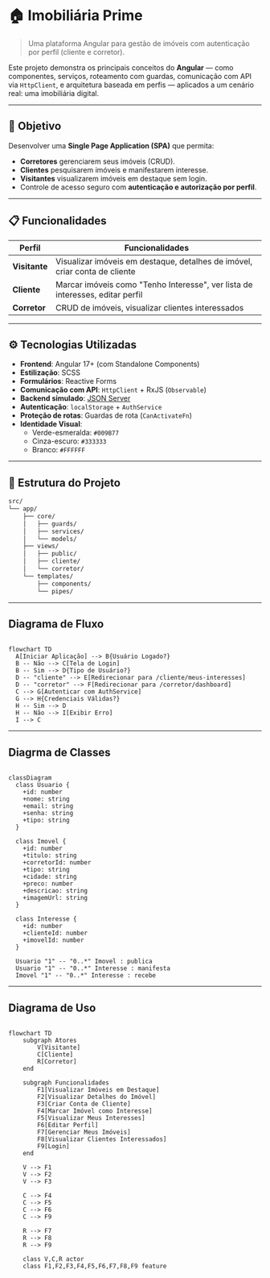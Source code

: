 # 🏠 Imobiliária Prime

> Uma plataforma Angular para gestão de imóveis com autenticação por perfil (cliente e corretor).

Este projeto demonstra os principais conceitos do **Angular** — como componentes, serviços, roteamento com guardas, comunicação com API via `HttpClient`, e arquitetura baseada em perfis — aplicados a um cenário real: uma imobiliária digital.

---

## 🎯 Objetivo

Desenvolver uma **Single Page Application (SPA)** que permita:

- **Corretores** gerenciarem seus imóveis (CRUD).
- **Clientes** pesquisarem imóveis e manifestarem interesse.
- **Visitantes** visualizarem imóveis em destaque sem login.
- Controle de acesso seguro com **autenticação e autorização por perfil**.

---

## 📋 Funcionalidades

| Perfil       | Funcionalidades |
|--------------|-----------------|
| **Visitante** | Visualizar imóveis em destaque, detalhes de imóvel, criar conta de cliente |
| **Cliente**   | Marcar imóveis como "Tenho Interesse", ver lista de interesses, editar perfil |
| **Corretor**  | CRUD de imóveis, visualizar clientes interessados |

---

## ⚙️ Tecnologias Utilizadas

- **Frontend**: Angular 17+ (com Standalone Components)
- **Estilização**: SCSS
- **Formulários**: Reactive Forms
- **Comunicação com API**: `HttpClient` + RxJS (`Observable`)
- **Backend simulado**: [JSON Server](https://github.com/typicode/json-server)
- **Autenticação**: `localStorage` + `AuthService`
- **Proteção de rotas**: Guardas de rota (`CanActivateFn`)
- **Identidade Visual**:  
  - Verde-esmeralda: `#009B77`  
  - Cinza-escuro: `#333333`  
  - Branco: `#FFFFFF`

---

## 📁 Estrutura do Projeto

```bash
src/
└── app/
    ├── core/          
    │   ├── guards/    
    │   ├── services/  
    │   └── models/    
    ├── views/          
    │   ├── public/    
    │   ├── cliente/   
    │   └── corretor/  
    └── templates/     
        ├── components/
        └── pipes/     
```

---

## Diagrama de Fluxo 

```mermaid

flowchart TD
  A[Iniciar Aplicação] --> B{Usuário Logado?}
  B -- Não --> C[Tela de Login]
  B -- Sim --> D{Tipo de Usuário?}
  D -- "cliente" --> E[Redirecionar para /cliente/meus-interesses]
  D -- "corretor" --> F[Redirecionar para /corretor/dashboard]
  C --> G[Autenticar com AuthService]
  G --> H{Credenciais Válidas?}
  H -- Sim --> D
  H -- Não --> I[Exibir Erro]
  I --> C
```

---

## Diagrma de Classes

```mermaid

classDiagram
  class Usuario {
    +id: number
    +nome: string
    +email: string
    +senha: string
    +tipo: string
  }

  class Imovel {
    +id: number
    +titulo: string
    +corretorId: number
    +tipo: string
    +cidade: string
    +preco: number
    +descricao: string
    +imagemUrl: string
  }

  class Interesse {
    +id: number
    +clienteId: number
    +imovelId: number
  }

  Usuario "1" -- "0..*" Imovel : publica
  Usuario "1" -- "0..*" Interesse : manifesta
  Imovel "1" -- "0..*" Interesse : recebe
```

--- 

## Diagrama de Uso

```mermaid 

flowchart TD
    subgraph Atores
        V[Visitante]
        C[Cliente]
        R[Corretor]
    end

    subgraph Funcionalidades
        F1[Visualizar Imóveis em Destaque]
        F2[Visualizar Detalhes do Imóvel]
        F3[Criar Conta de Cliente]
        F4[Marcar Imóvel como Interesse]
        F5[Visualizar Meus Interesses]
        F6[Editar Perfil]
        F7[Gerenciar Meus Imóveis]
        F8[Visualizar Clientes Interessados]
        F9[Login]
    end

    V --> F1
    V --> F2
    V --> F3

    C --> F4
    C --> F5
    C --> F6
    C --> F9

    R --> F7
    R --> F8
    R --> F9

    class V,C,R actor
    class F1,F2,F3,F4,F5,F6,F7,F8,F9 feature
```